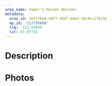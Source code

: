 ```yaml
---
area_name: Vader's Helmet Boulder
metadata:
  area_id: 2ef270a6-6df7-4847-ada4-30c4cc17615e
  mp_id: '117795688'
  lng: -121.54939
  lat: 43.97716
---
```

# Description

# Photos

